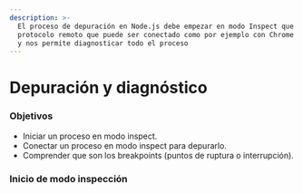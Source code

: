 ```yaml
---
description: >-
  El proceso de depuración en Node.js debe empezar en modo Inspect que expone un
  protocolo remoto que puede ser conectado como por ejemplo con Chrome Devtools,
  y nos permite diagnosticar todo el proceso
---
```


# Depuración y diagnóstico

### Objetivos

* Iniciar un proceso en modo inspect.
* Conectar un proceso en modo inspect para depurarlo.
* Comprender que son los breakpoints \(puntos de ruptura o interrupción\).

### Inicio de modo inspección





